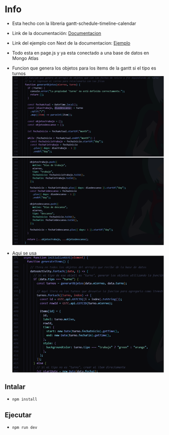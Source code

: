 # Info
- Esta hecho con la libreria gantt-schedule-timeline-calendar
- Link de la documentación: [Documentacion](https://gantt-schedule-timeline-calendar.neuronet.io/)
- Link del ejemplo con Next de la documentacion: [Ejemplo](https://github.com/neuronetio/nextjs-gantt-schedule-timeline-calendar-example.git)
- Todo esta en page.js y ya esta conectado a una base de datos en Mongo Atlas

- Funcion que genera los objetos para los items de la gantt si el tipo es turnos
![alt text](image-1.png)
![alt text](image-2.png)
- Aqui se usa
![alt text](image-3.png)


## Intalar
- `npm install`

## Ejecutar
- `npm run dev`